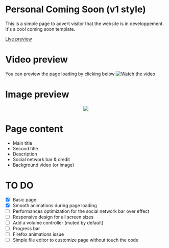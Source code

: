 # Personal Coming Soon (v1 style)
This is a simple page to advert visitor that the website is in developpement. It's a cool coming soon template.

[Live preview](http://melvin-lemoine.me)

# Video preview
You can preview the page loading by clicking below
[![Watch the video](http://fichiers.feather-project.org/git_ressources/PCS_V1/RENDER.png)](https://youtu.be/mkH4I9GGq9c)

# Image preview	
<p align="center"><img src="http://fichiers.feather-project.org/git_ressources/PCS_V1/preview.jpg"/></p>

# Page content
- Main title
- Second title
- Description
- Social network bar & credit
- Background video (or image) 

# TO DO
- [x] Basic page
- [x] Smooth animations during page loading
- [ ] Performances optimization for the social network bar over effect
- [ ] Responsive design for all screen sizes
- [ ] Add a volume controller (muted by default)
- [ ] Progress bar
- [ ] Firefox animations issue
- [ ] Simple file editor to customize page without touch the code